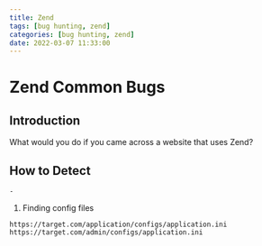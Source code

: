 ```yaml
---
title: Zend
tags: [bug hunting, zend]
categories: [bug hunting, zend]
date: 2022-03-07 11:33:00
---
```




# Zend Common Bugs

## Introduction
What would you do if you came across a website that uses Zend?

## How to Detect
`-`

1. Finding config files
```
https://target.com/application/configs/application.ini
https://target.com/admin/configs/application.ini
```
